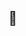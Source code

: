 ## 🤔

<!--
**zmgu/zmgu** is a ✨ _special_ ✨ repository because its `README.md` (this file) appears on your GitHub profile.

Here are some ideas to get you started:

- 🔭 I’m currently working on ...
- 🌱 I’m currently learning ...
- 👯 I’m looking to collaborate on ...
- 🤔 I’m looking for help with ...
- 💬 Ask me about ...
- 📫 How to reach me: ...
- 😄 Pronouns: ...
- ⚡ Fun fact: ...
-->
<!--<a href="https://boundless-leech-800.notion.site/560aa606d4d84e108faf4e73d44f9ea9"><img src="https://img.shields.io/badge/Notion-000000?style=flat-square&logo=notion&logoColor=white"/></a> 

